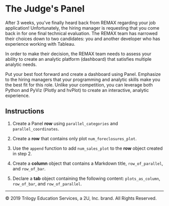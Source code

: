 # The Judge's Panel

After 3 weeks, you've finally heard back from REMAX regarding your job application! Unfortunately, the hiring manager is requesting that you come back in for one final technical evaluation. The REMAX team has narrowed their choices down to two candidates: you and another developer who has experience working with Tableau.

In order to make their decision, the REMAX team needs to assess your ability to create an analytic platform (dashboard) that satisfies multiple analytic needs.

Put your best foot forward and create a dashboard using Panel. Emphasize to the hiring managers that your programming and analytic skills make you the best fit for this role. Unlike your competition, you can leverage both Python and PyViz (Plotly and hvPlot) to create an interactive, analytic experience.

## Instructions

1. Create a Panel **row** using `parallel_categories` and `parallel_coordinates`.

2. Create a **row** that contains only plot `num_foreclosures_plot`.

3. Use the `append` function to add `num_sales_plot` to the **row** object created in step 2.

4. Create a **column** object that contains a Markdown title, `row_of_parallel`, and `row_of_bar`.

5. Declare a **tab** object containing the following content: `plots_as_column`, `row_of_bar`, and `row_of_parallel`.

- - -
© 2019 Trilogy Education Services, a 2U, Inc. brand. All Rights Reserved.
